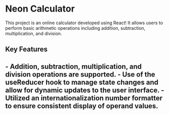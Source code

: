 <h1> Neon Calculator </h1>
This project is an online calculator developed using React! It allows users to perform basic arithmetic operations including addition, subtraction, multiplication, and division. 
<h2> Key Features <h2>
- Addition, subtraction, multiplication, and division operations are supported.
- Use of the useReducer hook to manage state changes and allow for dynamic updates to the user interface.
- Utilized an internationalization number formatter to ensure consistent display of operand values.
